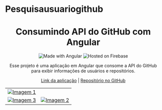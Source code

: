 # Pesquisausuariogithub

<h1 align="center">Consumindo API do GitHub com Angular</h1>

<p align="center">
  <img src="https://img.shields.io/badge/Made%20with-Angular-red" alt="Made with Angular">
  <img src="https://img.shields.io/badge/Hosted%20on-Firebase-yellow" alt="Hosted on Firebase">
</p>

<p align="center">
  Esse projeto é uma aplicação em Angular que consome a API do GitHub para exibir informações de usuários e repositórios.
</p>

<p align="center">
  <a href="https://app-usuariogithub.web.app/">Link da aplicação</a> | <a href="https://github.com/Paul0Ant0ni0/consumindoapigithub">Repositório no GitHub</a>
</p>

<table align="center">
  <tr>
    <td colspan="2">
      <a href="https://app-usuariogithub.web.app/">
         <img src="https://i.imgur.com/Pj1SJj8.png" alt="Imagem 1">      
      </a>
    </td>
    
  </tr>
  <tr align="center">
    <td>
      <a href="https://app-usuariogithub.web.app/">
       <img src="https://i.imgur.com/bnCgR5u.png" alt="Imagem 3">
      </a>
    </td>
 <td>
      <a href="https://app-usuariogithub.web.app/">
         <img src="https://i.imgur.com/HERXC8O.png" alt="Imagem 2">
      </a>
    </td>
  </tr>
</table>
